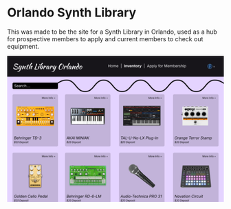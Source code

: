 # Orlando Synth Library

This was made to be the site for a Synth Library in Orlando, used as a hub for prospective members to apply and current members to check out equipment.

![image](./public/images/Inventory.png)